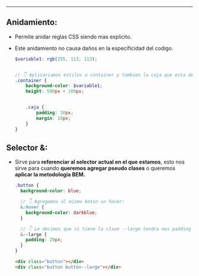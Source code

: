 
---
## Anidamiento:
- Permite anidar reglas CSS siendo mas explicito.
- Este anidamiento no causa daños en la especificidad del codigo.
	
	```scss
	$variable1: rgb(255, 113, 113);
	
	
	// 👇 Aplicariamos estilos a container y tambien la caja que esta dentro de container
	.container {
	    background-color: $variable1;
	    height: 500px + 100px; 
	
	
	    .caja {
	        padding: 30px;
	        margin: 10px;
	    }
	}
	```

## Selector &:
- Sirve para **referenciar al selector actual en el que estamos**, esto nos sirve para cuando **queremos agregar pseudo clases** o queremos **aplicar la metodologia BEM.** 


	```scss title:ButtonSass.scss
	.button {
	  background-color: blue;
	
	  // 👇 Agregamos al mismo boton un hover:
	  &:hover {
	    background-color: darkblue;
	  }
	
	  // 👇 Le decimos que si tiene la clase --large tendra mas padding
	  &--large {
	    padding: 20px;
	  }
	}
	```
	


	```html title:index.html
	<div class="button"></div>
	<div class="button button--large"></div>
	```
	

